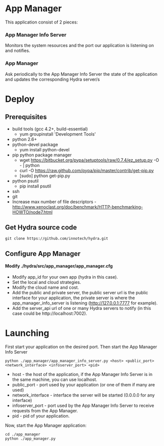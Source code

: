 App Manager
===========
This application consist of 2 pieces:

### App Manager Info Server
Monitors the system resources and the port our application is listening on and notifies.

### App Manager
Ask periodically to the App Manager Info Server the state of the application and updates the corresponding Hydra server/s 

# Deploy

## Prerequisites
* build tools (gcc 4.2+, build-essential)
  * yum groupinstall 'Development Tools'
* python 2.6+
* python-devel package
  * yum install python-devel
* pip python package manager 
  * wget https://bitbucket.org/pypa/setuptools/raw/0.7.4/ez_setup.py -O - | python
  * curl -O https://raw.github.com/pypa/pip/master/contrib/get-pip.py
  * [sudo] python get-pip.py
* python psutil
  * pip install psutil 
* ssh
* git
* Increase max number of file descriptors - http://www.xenoclast.org/doc/benchmark/HTTP-benchmarking-HOWTO/node7.html


## Get Hydra source code

```
git clone https://github.com/innotech/hydra.git
```

## Configure App Manager

#### Modify ./hydra/src/app_manager/app_manager.cfg
* Modify app_id for your own app (hydra in this case).
* Set the local and cloud strategies.
* Modify the cloud name and cost.
* Add the public and private server, the public server url is the public interface for your application, the private server is where the app_manager_info_server is listening (http://127.0.0.1:7777 for example).
* Add the server_api url of one or many Hydra servers to notify (in this case could be http://localhost:7002).

# Launching

First start your application on the desired port. Then start the App Manager Info Server

```
python ./app_manager/app_manager_info_server.py <host> <public_port> <network_interface> <infoserver_port> <pid>
```

* host - the host of the application, if the App Manager Info Server is in the same machine, you can use localhost.
* public_port - port used by your application (or one of them if many are used)
* network_interface - interface the server will be started (0.0.0.0 for any interface)
* infoserver_port - port used by the App Manager Info Server to receive requests from the App Manager.
* pid - pid of your application.

Now, start the App Manager application:

```
cd ./app_manager
python ./app_manager.py
```
